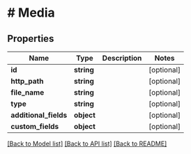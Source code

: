 # # Media

## Properties

Name | Type | Description | Notes
------------ | ------------- | ------------- | -------------
**id** | **string** |  | [optional]
**http_path** | **string** |  | [optional]
**file_name** | **string** |  | [optional]
**type** | **string** |  | [optional]
**additional_fields** | **object** |  | [optional]
**custom_fields** | **object** |  | [optional]

[[Back to Model list]](../../README.md#models) [[Back to API list]](../../README.md#endpoints) [[Back to README]](../../README.md)
